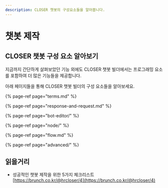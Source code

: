 ```yaml
---
description: CLOSER 챗봇의 구성요소들을 알아봅니다.
---
```


# 챗봇 제작

## CLOSER 챗봇 구성 요소 알아보기

지금까지 간단하게 살펴보았던 기능 외에도 CLOSER 챗봇 빌더에서는 프로그래밍 요소를 포함하여 더 많은 기능들을 제공합니다. 

아래 페이지들을 통해 CLOSER 챗봇 빌더의 구성 요소들을 알아보세요.  



{% page-ref page="terms.md" %}

{% page-ref page="response-and-request.md" %}

{% page-ref page="bot-editor/" %}

{% page-ref page="node/" %}

{% page-ref page="flow.md" %}

{% page-ref page="advanced/" %}

## 읽을거리 

* 성공적인 챗봇 제작을 위한 5가지 체크리스트 [https://brunch.co.kr/@hrcloser/4](https://brunch.co.kr/@hrcloser/4)

